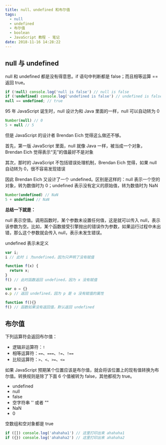 ```yaml
---
title: null、undefined 和布尔值
tags:
  - null
  - undefined
  - 布尔值
  - boolean
  - JavaScript 教程 - 笔记
date: 2018-11-16 14:28:22
---
```


## null 与 undefined

null 和 undefined 都是没有得意思。if 语句中判断都是 false；而且相等运算 == 返回 true。

```js
if (!null) console.log('null is false') // null is false
if (!undefined) console.log('undefined is false') // undefined is false
null == undefined; // true
```

95 年 JavaScript 诞生时，null 设计为和 Java 里面的一样，null 可以自动转为 0

```js
Number(null) // 0
5 + null // 5
```

但是 JavaScript 的设计者 Brendan Eich 觉得这么做还不够。

首先，第一版 JavaScript 里面，null 就像 Java 一样，被当成一个对象，Brendan Eich 觉得表示“无”的值最好不是对象

其次，那时的 JavaScript 不包括错误处理机制，Brendan Eich 觉得，如果 null 自动转为 0，很不容易发现错误

因此 Brendan Eich 又设计了一个 undefined。区别是这样的：null 表示一个空的对象，转为数值时为 0；undefined 表示没有定义的原始值，转为数值时为 NaN

```js
Number(undefined) // NaN
5 + undefined // NaN
```

**总结一下就是：**

null 表示空值。调用函数时，某个参数未设置任何值，这是就可以传入 null，表示该参数为空。比如，某个函数接受引擎抛出的错误作为参数，如果运行过程中未出错，那么这个参数就会传入 null，表示未发生错误。

undefined 表示未定义

```js
var i;
i // 此时 i 为undefined，因为只声明了没有赋值

function f(x) {
  return x;
}
f() // 此时函数返回 undefined，因为 x 没有赋值

var o = {}
o.p // 返回 undefined，因为 p 是 o 没有赋值的属性

function f(){}
f() // 函数如果没有返回值，默认返回 undefined
```

## 布尔值

下列运算符会返回布尔值：

- 逻辑非运算符：`!`
- 相等运算符：`==`、`===`、`!=`、`!==`
- 比较运算符：`>`、`<`、`>=`、`<=`

如果 JavaScript 预期某个位置应该是布尔值，就会将该位置上的现有值转换为布尔值。转换规则是除了下面 6 个值被转为 false，其他都视为 true。

- undefined
- null
- false
- 空字符串 '' 或者 ""
- NaN
- 0

空数组和空对象都是 true

```js
if ([]) console.log('ahahaha1') // 这里打印出来 ahahaha1
if ({}) console.log('ahahaha2') // 这里打印出来 ahahaha2
```

